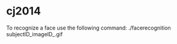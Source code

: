 cj2014
======

To recognize a face use the following command:
	./facerecognition subjectID_imageID_.gif




